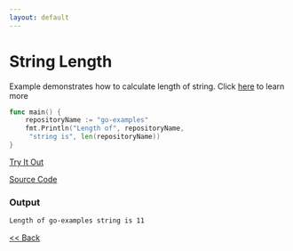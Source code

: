 ```yaml
---
layout: default
---
```


# String Length

Example demonstrates how to calculate length of string.
Click [here](https://tour.golang.org/moretypes/11) to learn more

```go
func main() {
	repositoryName := "go-examples"
	fmt.Println("Length of", repositoryName, 
	 "string is", len(repositoryName))
}
```
<a href='https://play.golang.org/p/ah2oqRSXvcM' target='_blank'>Try It Out</a>

[Source Code](https://github.com/sagar-jadhav/go-examples/blob/master/src/string-length.go)

### Output

```bash
Length of go-examples string is 11
```

[<< Back](./)
